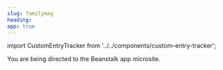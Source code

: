 ```yaml
---
slug: familymag
heading: 
app: true
---
```


import CustomEntryTracker from '../../components/custom-entry-tracker';

<CustomEntryTracker/>


You are being directed to the Beanstalk app microsite.